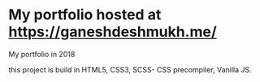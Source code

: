# My portfolio hosted at https://ganeshdeshmukh.me/
My portfolio in 2018

this project is build in HTML5, CSS3, SCSS- CSS precompiler, Vanilla JS.
